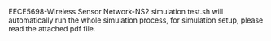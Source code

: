 EECE5698-Wireless Sensor Network-NS2 simulation
test.sh will automatically run the whole simulation process, for simulation setup, please read the attached pdf file.
